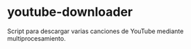 # youtube-downloader
Script para descargar varias canciones de YouTube mediante multiprocesamiento.
